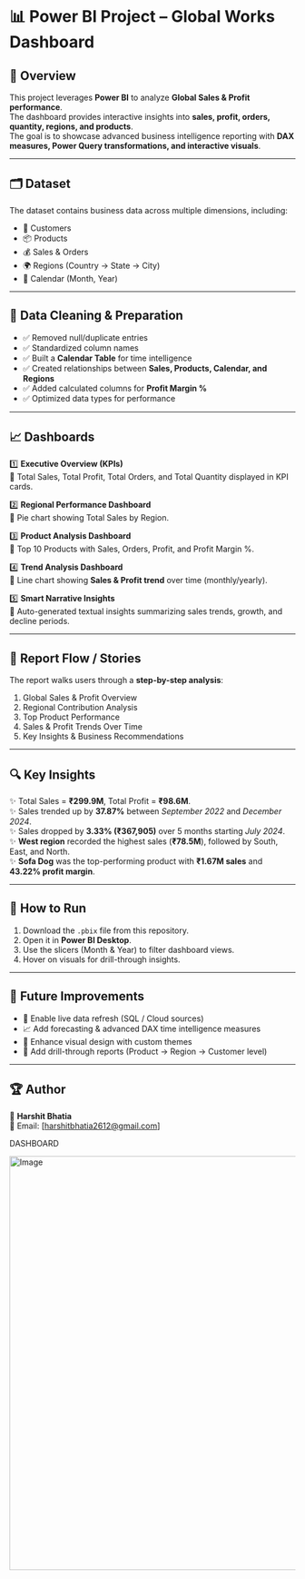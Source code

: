 # 📊 Power BI Project – Global Works Dashboard

## 🔎 Overview
This project leverages **Power BI** to analyze **Global Sales & Profit performance**.  
The dashboard provides interactive insights into **sales, profit, orders, quantity, regions, and products**.  
The goal is to showcase advanced business intelligence reporting with **DAX measures, Power Query transformations, and interactive visuals**.

---

## 🗂 Dataset
The dataset contains business data across multiple dimensions, including:

- 👥 Customers  
- 📦 Products  
- 💰 Sales & Orders  
- 🌍 Regions (Country → State → City)  
- 📅 Calendar (Month, Year)  

---

## 🔧 Data Cleaning & Preparation
- ✅ Removed null/duplicate entries  
- ✅ Standardized column names  
- ✅ Built a **Calendar Table** for time intelligence  
- ✅ Created relationships between **Sales, Products, Calendar, and Regions**  
- ✅ Added calculated columns for **Profit Margin %**  
- ✅ Optimized data types for performance  

---

## 📈 Dashboards
1️⃣ **Executive Overview (KPIs)**  
📌 Total Sales, Total Profit, Total Orders, and Total Quantity displayed in KPI cards.  

2️⃣ **Regional Performance Dashboard**  
📌 Pie chart showing Total Sales by Region.  

3️⃣ **Product Analysis Dashboard**  
📌 Top 10 Products with Sales, Orders, Profit, and Profit Margin %.  

4️⃣ **Trend Analysis Dashboard**  
📌 Line chart showing **Sales & Profit trend** over time (monthly/yearly).  

5️⃣ **Smart Narrative Insights**  
📌 Auto-generated textual insights summarizing sales trends, growth, and decline periods.  

---

## 📖 Report Flow / Stories
The report walks users through a **step-by-step analysis**:

1. Global Sales & Profit Overview  
2. Regional Contribution Analysis  
3. Top Product Performance  
4. Sales & Profit Trends Over Time  
5. Key Insights & Business Recommendations  

---

## 🔍 Key Insights
✨ Total Sales = **₹299.9M**, Total Profit = **₹98.6M**.  
✨ Sales trended up by **37.87%** between *September 2022* and *December 2024*.  
✨ Sales dropped by **3.33% (₹367,905)** over 5 months starting *July 2024*.  
✨ **West region** recorded the highest sales (**₹78.5M**), followed by South, East, and North.  
✨ **Sofa Dog** was the top-performing product with **₹1.67M sales** and **43.22% profit margin**.  

---

## 🚀 How to Run
1. Download the `.pbix` file from this repository.  
2. Open it in **Power BI Desktop**.  
3. Use the slicers (Month & Year) to filter dashboard views.  
4. Hover on visuals for drill-through insights.  

---

## 🔮 Future Improvements
- 🔄 Enable live data refresh (SQL / Cloud sources)  
- 📈 Add forecasting & advanced DAX time intelligence measures  
- 🎨 Enhance visual design with custom themes  
- 🧩 Add drill-through reports (Product → Region → Customer level)  

---

## 🏆 Author
👤 **Harshit Bhatia**  
📧 Email: [harshitbhatia2612@gmail.com]

DASHBOARD 

<img width="1297" height="729" alt="Image" src="https://github.com/user-attachments/assets/6ddf337c-6b3d-43f8-aa12-80a22b69cf7c" />
